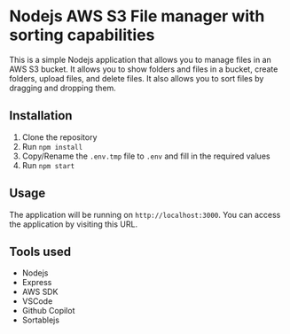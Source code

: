 # Nodejs AWS S3 File manager with sorting capabilities

This is a simple Nodejs application that allows you to manage files in an AWS S3 bucket. It allows you to show folders and files in a bucket, create folders, upload files, and delete files. It also allows you to sort files by dragging and dropping them.

## Installation

1. Clone the repository
2. Run `npm install`
3. Copy/Rename the `.env.tmp` file to `.env` and fill in the required values
4. Run `npm start`

## Usage

The application will be running on `http://localhost:3000`. You can access the application by visiting this URL.

## Tools used

- Nodejs
- Express
- AWS SDK
- VSCode
- Github Copilot
- Sortablejs
